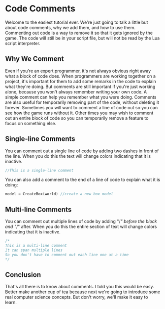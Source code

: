 # Code Comments

Welcome to the easiest tutorial ever.  We're just going to talk a little but about code comments, why we add them, and how to use them.  Commenting out code is a way to remove it so that it gets ignored by the game.  The code will still be in your script file, but will not be read by the Lua script interpreter.

## Why We Comment

Even if you're an expert programmer, it's not always obvious right away what a block of code does.  When programmers are working together on a project, it's important for them to add some remarks in the code to explain what they're doing.  But comments are still important if you're just working alone, because you won't always remember writing your own code.  A simple comment can help you remember what you were doing.
Comments are also useful for temporarily removing part of the code, without deleting it forever.  Sometimes you will want to comment a line of code out so you can see how the game runs without it.  Other times you may wish to comment out an entire block of code so you can temporarily remove a feature to focus on something else.

## Single-line Comments

You can comment out a single line of code by adding two dashes in front of the line.  When you do this the text will change colors indicating that it is inactive.

```cpp
//This is a single-line comment
```

You can also add a comment to the end of a line of code to explain what it is doing:

```cpp
model = CreateBox(world) //create a new box model
```

## Multi-line Comments

You can comment out multiple lines of code by adding "/*" before the block and "*/" after.  When you do this the entire section of text will change colors indicating that it is inactive.

```cpp
/*
This is a multi-line comment
It can span multiple lines
So you don't have to comment out each line one at a time
*/
```

## Conclusion

That's all there is to know about comments.  I told you this would be easy.  Better make another cup of tea because next we're going to introduce some real computer science concepts.  But don't worry, we'll make it easy to learn.
